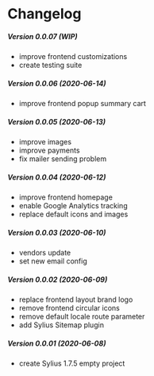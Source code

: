 Changelog
=========

##### Version 0.0.07 (WIP)
 * improve frontend customizations
 * create testing suite

##### Version 0.0.06 (2020-06-14)
 * improve frontend popup summary cart

##### Version 0.0.05 (2020-06-13)
 * improve images
 * improve payments
 * fix mailer sending problem

##### Version 0.0.04 (2020-06-12)
 * improve frontend homepage
 * enable Google Analytics tracking
 * replace default icons and images

##### Version 0.0.03 (2020-06-10)
 * vendors update
 * set new email config

##### Version 0.0.02 (2020-06-09)
 * replace frontend layout brand logo
 * remove frontend circular icons
 * remove default locale route parameter
 * add Sylius Sitemap plugin

##### Version 0.0.01 (2020-06-08)
 * create Sylius 1.7.5 empty project

